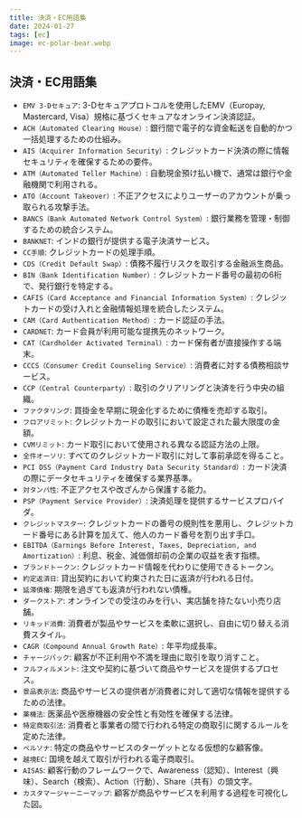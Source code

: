 ```yaml
---
title: 決済・EC用語集
date: 2024-01-27
tags: [ec]
image: ec-polar-bear.webp
---
```



## 決済・EC用語集

* `EMV 3-Dセキュア`: 3-Dセキュアプロトコルを使用したEMV（Europay, Mastercard, Visa）規格に基づくセキュアなオンライン決済認証。
* `ACH（Automated Clearing House）`: 銀行間で電子的な資金転送を自動的かつ一括処理するための仕組み。
* `AIS（Acquirer Information Security）`: クレジットカード決済の際に情報セキュリティを確保するための要件。
* `ATM（Automated Teller Machine）`: 自動現金預け払い機で、通常は銀行や金融機関で利用される。
* `ATO（Account Takeover）`: 不正アクセスによりユーザーのアカウントが乗っ取られる攻撃手法。
* `BANCS（Bank Automated Network Control System）`: 銀行業務を管理・制御するための統合システム。
* `BANKNET`: インドの銀行が提供する電子決済サービス。
* `CC手順`: クレジットカードの処理手順。
* `CDS（Credit Default Swap）`: 債務不履行リスクを取引する金融派生商品。
* `BIN（Bank Identification Number）`: クレジットカード番号の最初の6桁で、発行銀行を特定する。
* `CAFIS（Card Acceptance and Financial Information System）`: クレジットカードの受け入れと金融情報処理を統合したシステム。
* `CAM（Card Authentication Method）`: カード認証の手法。
* `CARDNET`: カード会員が利用可能な提携先のネットワーク。
* `CAT（Cardholder Activated Terminal）`: カード保有者が直接操作する端末。
* `CCCS（Consumer Credit Counseling Service）`: 消費者に対する債務相談サービス。
* `CCP（Central Counterparty）`: 取引のクリアリングと決済を行う中央の組織。
* `ファクタリング`: 買掛金を早期に現金化するために債権を売却する取引。
* `フロアリミット`: クレジットカードの取引において設定された最大限度の金額。
* `CVMリミット`: カード取引において使用される異なる認証方法の上限。
* `全件オーソリ`: すべてのクレジットカード取引に対して事前承認を得ること。
* `PCI DSS（Payment Card Industry Data Security Standard）`: カード決済の際にデータセキュリティを確保する業界基準。
* `対タンパ性`: 不正アクセスや改ざんから保護する能力。
* `PSP（Payment Service Provider）`: 決済処理を提供するサービスプロバイダ。
* `クレジットマスター`: クレジットカードの番号の規則性を悪用し、クレジットカード番号にある計算を加えて、他人のカード番号を割り出す手口。
* `EBITDA（Earnings Before Interest, Taxes, Depreciation, and Amortization）`: 利息、税金、減価償却前の企業の収益を表す指標。
* `ブランドトークン`: クレジットカード情報を代わりに使用できるトークン。
* `約定返済日`: 貸出契約において約束された日に返済が行われる日付。
* `延滞債権`: 期限を過ぎても返済が行われない債権。
* `ダークストア`: オンラインでの受注のみを行い、実店舗を持たない小売り店舗。
* `リキッド消費`: 消費者が製品やサービスを柔軟に選択し、自由に切り替える消費スタイル。
* `CAGR（Compound Annual Growth Rate）`: 年平均成長率。
* `チャージバック`: 顧客が不正利用や不満を理由に取引を取り消すこと。
* `フルフィルメント`: 注文や契約に基づいて商品やサービスを提供するプロセス。
* `景品表示法`: 商品やサービスの提供者が消費者に対して適切な情報を提供するための法律。
* `薬機法`: 医薬品や医療機器の安全性と有効性を確保する法律。
* `特定商取引法`: 消費者と事業者の間で行われる特定の商取引に関するルールを定めた法律。
* `ペルソナ`: 特定の商品やサービスのターゲットとなる仮想的な顧客像。
* `越境EC`: 国境を越えて取引が行われる電子商取引。
* `AISAS`: 顧客行動のフレームワークで、Awareness（認知）、Interest（興味）、Search（検索）、Action（行動）、Share（共有）の頭文字。
* `カスタマージャーニーマップ`: 顧客が商品やサービスを利用する過程を可視化した図。